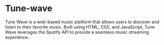 # Tune-wave
Tune Wave is a web-based music platform that allows users to discover and listen to their favorite music. Built using HTML, CSS, and JavaScript, Tune Wave leverages the Spotify API to provide a seamless music streaming experience.
